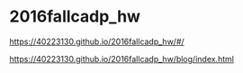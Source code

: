 # 2016fallcadp_hw

https://40223130.github.io/2016fallcadp_hw/#/

https://40223130.github.io/2016fallcadp_hw/blog/index.html